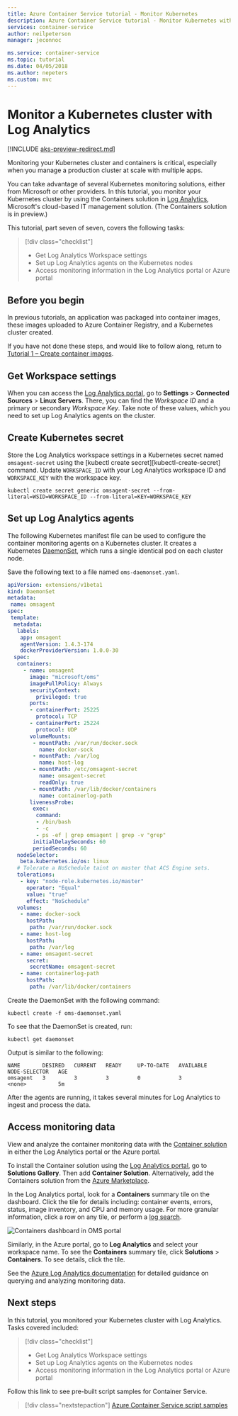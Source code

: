 ```yaml
---
title: Azure Container Service tutorial - Monitor Kubernetes
description: Azure Container Service tutorial - Monitor Kubernetes with Log Analytics
services: container-service
author: neilpeterson
manager: jeconnoc

ms.service: container-service
ms.topic: tutorial
ms.date: 04/05/2018
ms.author: nepeters
ms.custom: mvc
---
```


# Monitor a Kubernetes cluster with Log Analytics

[!INCLUDE [aks-preview-redirect.md](../../../includes/aks-preview-redirect.md)]

Monitoring your Kubernetes cluster and containers is critical, especially when you manage a production cluster at scale with multiple apps.

You can take advantage of several Kubernetes monitoring solutions, either from Microsoft or other providers. In this tutorial, you monitor your Kubernetes cluster by using the Containers solution in [Log Analytics](../../operations-management-suite/operations-management-suite-overview.md), Microsoft's cloud-based IT management solution. (The Containers solution is in preview.)

This tutorial, part seven of seven, covers the following tasks:

> [!div class="checklist"]
> * Get Log Analytics Workspace settings
> * Set up Log Analytics agents on the Kubernetes nodes
> * Access monitoring information in the Log Analytics portal or Azure portal

## Before you begin

In previous tutorials, an application was packaged into container images, these images uploaded to Azure Container Registry, and a Kubernetes cluster created.

If you have not done these steps, and would like to follow along, return to [Tutorial 1 – Create container images](./container-service-tutorial-kubernetes-prepare-app.md).

## Get Workspace settings

When you can access the [Log Analytics portal](https://mms.microsoft.com), go to **Settings** > **Connected Sources** > **Linux Servers**. There, you can find the *Workspace ID* and a primary or secondary *Workspace Key*. Take note of these values, which you need to set up Log Analytics agents on the cluster.

## Create Kubernetes secret

Store the Log Analytics workspace settings in a Kubernetes secret named `omsagent-secret` using the [kubectl create secret][kubectl-create-secret] command. Update `WORKSPACE_ID` with your Log Analytics workspace ID and `WORKSPACE_KEY` with the workspace key.

```console
kubectl create secret generic omsagent-secret --from-literal=WSID=WORKSPACE_ID --from-literal=KEY=WORKSPACE_KEY
```

## Set up Log Analytics agents

The following Kubernetes manifest file can be used to configure the container monitoring agents on a Kubernetes cluster. It creates a Kubernetes [DaemonSet](https://kubernetes.io/docs/concepts/workloads/controllers/daemonset/), which runs a single identical pod on each cluster node.

Save the following text to a file named `oms-daemonset.yaml`.

```YAML
apiVersion: extensions/v1beta1
kind: DaemonSet
metadata:
 name: omsagent
spec:
 template:
  metadata:
   labels:
    app: omsagent
    agentVersion: 1.4.3-174
    dockerProviderVersion: 1.0.0-30
  spec:
   containers:
     - name: omsagent
       image: "microsoft/oms"
       imagePullPolicy: Always
       securityContext:
         privileged: true
       ports:
       - containerPort: 25225
         protocol: TCP
       - containerPort: 25224
         protocol: UDP
       volumeMounts:
        - mountPath: /var/run/docker.sock
          name: docker-sock
        - mountPath: /var/log
          name: host-log
        - mountPath: /etc/omsagent-secret
          name: omsagent-secret
          readOnly: true
        - mountPath: /var/lib/docker/containers
          name: containerlog-path
       livenessProbe:
        exec:
         command:
         - /bin/bash
         - -c
         - ps -ef | grep omsagent | grep -v "grep"
        initialDelaySeconds: 60
        periodSeconds: 60
   nodeSelector:
    beta.kubernetes.io/os: linux
   # Tolerate a NoSchedule taint on master that ACS Engine sets.
   tolerations:
    - key: "node-role.kubernetes.io/master"
      operator: "Equal"
      value: "true"
      effect: "NoSchedule"
   volumes:
    - name: docker-sock
      hostPath:
       path: /var/run/docker.sock
    - name: host-log
      hostPath:
       path: /var/log
    - name: omsagent-secret
      secret:
       secretName: omsagent-secret
    - name: containerlog-path
      hostPath:
       path: /var/lib/docker/containers
```

Create the DaemonSet with the following command:

```azurecli-interactive
kubectl create -f oms-daemonset.yaml
```

To see that the DaemonSet is created, run:

```azurecli-interactive
kubectl get daemonset
```

Output is similar to the following:

```azurecli-interactive
NAME       DESIRED   CURRENT   READY     UP-TO-DATE   AVAILABLE   NODE-SELECTOR   AGE
omsagent   3         3         3         0            3           <none>          5m
```

After the agents are running, it takes several minutes for Log Analytics to ingest and process the data.

## Access monitoring data

View and analyze the container monitoring data with the [Container solution](../../log-analytics/log-analytics-containers.md) in either the Log Analytics portal or the Azure portal.

To install the Container solution using the [Log Analytics portal](https://mms.microsoft.com), go to **Solutions Gallery**. Then add **Container Solution**. Alternatively, add the Containers solution from the [Azure Marketplace](https://azuremarketplace.microsoft.com/marketplace/apps/microsoft.containersoms?tab=Overview).

In the Log Analytics portal, look for a **Containers** summary tile on the dashboard. Click the tile for details including: container events, errors, status, image inventory, and CPU and memory usage. For more granular information, click a row on any tile, or perform a [log search](../../log-analytics/log-analytics-log-searches.md).

![Containers dashboard in OMS portal](./media/container-service-tutorial-kubernetes-monitor/oms-containers-dashboard.png)

Similarly, in the Azure portal, go to **Log Analytics** and select your workspace name. To see the **Containers** summary tile, click **Solutions** > **Containers**. To see details, click the tile.

See the [Azure Log Analytics documentation](../../log-analytics/log-analytics-queries.md) for detailed guidance on querying and analyzing monitoring data.

## Next steps

In this tutorial, you monitored your Kubernetes cluster with Log Analytics. Tasks covered included:

> [!div class="checklist"]
> * Get Log Analytics Workspace settings
> * Set up Log Analytics agents on the Kubernetes nodes
> * Access monitoring information in the Log Analytics portal or Azure portal


Follow this link to see pre-built script samples for Container Service.

> [!div class="nextstepaction"]
> [Azure Container Service script samples](cli-samples.md)
